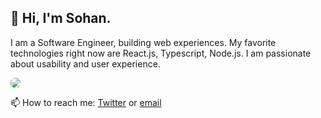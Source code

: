 ## 👋 Hi, I'm Sohan.

I am a Software Engineer, building web experiences. My favorite technologies right now are React.js, Typescript, Node.js. I am passionate about usability and user experience.

<img src='https://github-readme-stats.vercel.app/api?username=samiulhsohan&count_private=true&show_icons=true&theme=dark' style='border-radius:7px;'>

📫 How to reach me: [Twitter](https://twitter.com/samiulhsohan) or [email](mailto:samiulhsohan@gmail.com)
